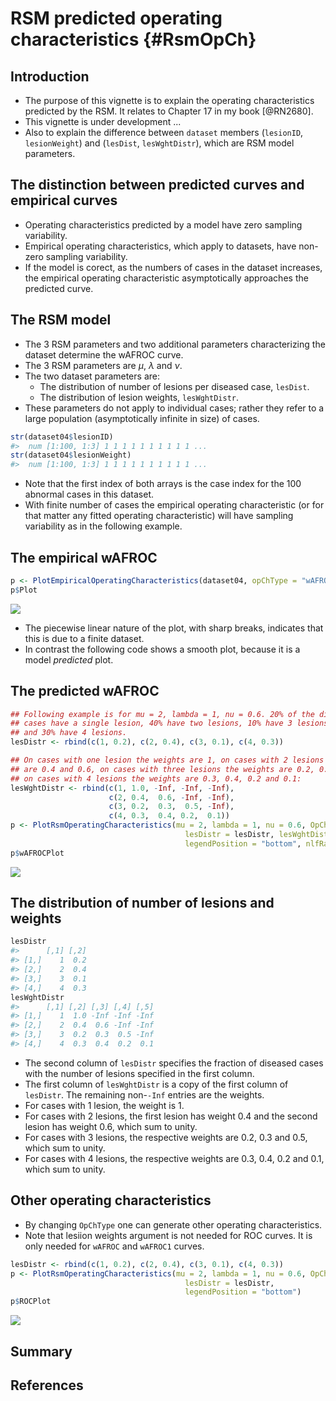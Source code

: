 # RSM predicted operating characteristics {#RsmOpCh}





## Introduction
* The purpose of this vignette is to explain the operating characteristics predicted by the RSM. It relates to Chapter 17 in my book [@RN2680]. 
* This vignette is under development ...
* Also to explain the difference between `dataset` members (`lesionID`, `lesionWeight`) and (`lesDist`,  `lesWghtDistr`), which are RSM model parameters. 

## The distinction between predicted curves and empirical curves
* Operating characteristics predicted by a model have zero sampling variability.  
* Empirical operating characteristics, which apply to datasets, have non-zero sampling variability. 
* If the model is corect, as the numbers of cases in the dataset increases, the empirical operating characteristic asymptotically approaches the predicted curve. 

## The RSM model
* The 3 RSM parameters and two additional parameters characterizing the dataset determine the wAFROC curve.
* The 3 RSM parameters are $\mu$, $\lambda$ and $\nu$. 
* The two dataset parameters are:
    + The distribution of number of lesions per diseased case, `lesDist`.
    + The distribution of lesion weights, `lesWghtDistr`.
* These parameters do not apply to individual cases; rather they refer to a large population (asymptotically infinite in size) of cases. 


```r
str(dataset04$lesionID)
#>  num [1:100, 1:3] 1 1 1 1 1 1 1 1 1 1 ...
str(dataset04$lesionWeight)
#>  num [1:100, 1:3] 1 1 1 1 1 1 1 1 1 1 ...
```

* Note that the first index of both arrays is the case index for the 100 abnormal cases in this dataset. 
* With finite number of cases the empirical operating characteristic (or for that matter any fitted operating characteristic) will have sampling variability as in the following example.

## The empirical wAFROC


```r
p <- PlotEmpiricalOperatingCharacteristics(dataset04, opChType = "wAFROC")
p$Plot
```

![](19-PlotRsmOpCh_files/figure-epub3/unnamed-chunk-2-1.png)<!-- -->

* The piecewise linear nature of the plot, with sharp breaks, indicates that this is due to a finite dataset.
* In contrast the following code shows a smooth plot, because it is a model *predicted* plot.

## The predicted wAFROC


```r
## Following example is for mu = 2, lambda = 1, nu = 0.6. 20% of the diseased 
## cases have a single lesion, 40% have two lesions, 10% have 3 lesions, 
## and 30% have 4 lesions.  
lesDistr <- rbind(c(1, 0.2), c(2, 0.4), c(3, 0.1), c(4, 0.3))

## On cases with one lesion the weights are 1, on cases with 2 lesions the weights
## are 0.4 and 0.6, on cases with three lesions the weights are 0.2, 0.3 and 0.5, and
## on cases with 4 lesions the weights are 0.3, 0.4, 0.2 and 0.1: 
lesWghtDistr <- rbind(c(1, 1.0, -Inf, -Inf, -Inf), 
                      c(2, 0.4,  0.6, -Inf, -Inf), 
                      c(3, 0.2,  0.3,  0.5, -Inf), 
                      c(4, 0.3,  0.4, 0.2,  0.1))
p <- PlotRsmOperatingCharacteristics(mu = 2, lambda = 1, nu = 0.6, OpChType = "wAFROC",
                                       lesDistr = lesDistr, lesWghtDistr = lesWghtDistr, 
                                       legendPosition = "bottom", nlfRange = c(0, 1), llfRange = c(0, 1))
p$wAFROCPlot
```

![](19-PlotRsmOpCh_files/figure-epub3/unnamed-chunk-3-1.png)<!-- -->

## The distribution of number of lesions and weights 



```r
lesDistr
#>      [,1] [,2]
#> [1,]    1  0.2
#> [2,]    2  0.4
#> [3,]    3  0.1
#> [4,]    4  0.3
lesWghtDistr
#>      [,1] [,2] [,3] [,4] [,5]
#> [1,]    1  1.0 -Inf -Inf -Inf
#> [2,]    2  0.4  0.6 -Inf -Inf
#> [3,]    3  0.2  0.3  0.5 -Inf
#> [4,]    4  0.3  0.4  0.2  0.1
```

* The second column of `lesDistr` specifies the fraction of diseased cases with the number of lesions specified in the first column.
* The first column of `lesWghtDistr` is a copy of the first column of `lesDistr`. The remaining non-`-Inf` entries are the weights. 
* For cases with 1 lesion, the weight is 1. 
* For cases with 2 lesions, the first lesion has weight 0.4 and the second lesion has weight 0.6, which sum to unity.
* For cases with 3 lesions, the respective weights are  0.2, 0.3 and 0.5, which sum to unity. 
* For cases with 4 lesions, the respective weights are  0.3, 0.4, 0.2 and 0.1, which sum to unity.


## Other operating characteristics
* By changing `OpChType` one can generate other operating characteristics.
* Note that lesiion weights argument is not needed for ROC curves. It is only needed for `wAFROC` and `wAFROC1` curves.


```r
lesDistr <- rbind(c(1, 0.2), c(2, 0.4), c(3, 0.1), c(4, 0.3))
p <- PlotRsmOperatingCharacteristics(mu = 2, lambda = 1, nu = 0.6, OpChType = "ROC",
                                       lesDistr = lesDistr,  
                                       legendPosition = "bottom")
p$ROCPlot
```

![](19-PlotRsmOpCh_files/figure-epub3/unnamed-chunk-5-1.png)<!-- -->


## Summary  



## References  
